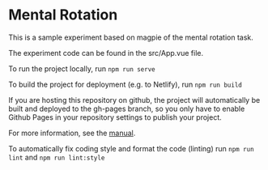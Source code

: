 # Mental Rotation

This is a sample experiment based on magpie of the mental rotation task.

The experiment code can be found in the src/App.vue file.




To run the project locally, run `npm run serve`

To build the project for deployment (e.g. to Netlify), run `npm run build`

If you are hosting this repository on github, the project will automatically be built and deployed to the gh-pages branch, so you only have to enable Github Pages in your repository settings to publish your project.

For more information, see the [manual](https://magpie-mnual.netlify.app/).

To automatically fix coding style and format the code (linting) run `npm run lint` and `npm run lint:style`
